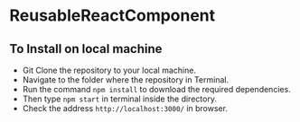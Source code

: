 # ReusableReactComponent

## To Install on local machine

* Git Clone the repository to your local machine.
* Navigate to the folder where the repository in Terminal.
* Run the command `npm install` to download the required dependencies.
* Then type `npm start` in terminal inside the directory.
* Check the address `http://localhost:3000/` in browser.